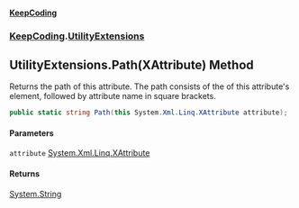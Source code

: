 #### [KeepCoding](index.md 'index')
### [KeepCoding](KeepCoding.md 'KeepCoding').[UtilityExtensions](UtilityExtensions.md 'KeepCoding.UtilityExtensions')
## UtilityExtensions.Path(XAttribute) Method
Returns the path of this attribute. The path consists of the  of this attribute's  
element, followed by attribute name in square brackets.
```csharp
public static string Path(this System.Xml.Linq.XAttribute attribute);
```
#### Parameters
<a name='KeepCoding.UtilityExtensions.Path(System.Xml.Linq.XAttribute).attribute'></a>
`attribute` [System.Xml.Linq.XAttribute](https://docs.microsoft.com/en-us/dotnet/api/System.Xml.Linq.XAttribute 'System.Xml.Linq.XAttribute')  
  
#### Returns
[System.String](https://docs.microsoft.com/en-us/dotnet/api/System.String 'System.String')  
